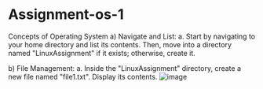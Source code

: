# Assignment-os-1
Concepts of Operating System
a) Navigate and List: 
a. Start by navigating to your home directory and list its contents. Then, move into a 
directory named "LinuxAssignment" if it exists; otherwise, create it. 
 
b) File Management: 
a. Inside the "LinuxAssignment" directory, create a new file named "file1.txt". Display its 
contents. 
![image](https://github.com/SwapnaliPatil5/Assignment-os-1/assets/152301536/4d62f6a7-84e3-4fbb-9283-bbcb19000c90)

